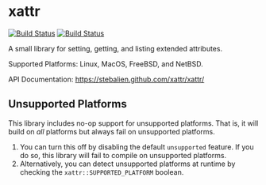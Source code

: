 xattr
=====

[![Build Status](https://travis-ci.org/Stebalien/xattr.svg?branch=master)](https://travis-ci.org/Stebalien/xattr)
[![Build Status](https://api.cirrus-ci.com/github/Stebalien/xattr.svg)](https://cirrus-ci.com/github/Stebalien/xattr)

A small library for setting, getting, and listing extended attributes.

Supported Platforms: Linux, MacOS, FreeBSD, and NetBSD.

API Documentation: https://stebalien.github.com/xattr/xattr/

Unsupported Platforms
--------------------------

This library includes no-op support for unsupported platforms. That is, it will
build on *all* platforms but always fail on unsupported platforms.

1. You can turn this off by disabling the default `unsupported` feature. If you
   do so, this library will fail to compile on unsupported platforms.
2. Alternatively, you can detect unsupported platforms at runtime by checking
   the `xattr::SUPPORTED_PLATFORM` boolean.

